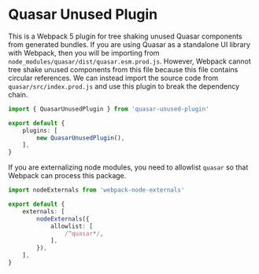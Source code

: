 # Quasar Unused Plugin

This is a Webpack 5 plugin for tree shaking unused Quasar components from generated bundles. If you are using Quasar as a standalone UI library with Webpack, then you will be importing from `node_modules/quasar/dist/quasar.esm.prod.js`. However, Webpack cannot tree shake unused components from this file because this file contains circular references. We can instead import the source code from `quasar/src/index.prod.js` and use this plugin to break the dependency chain.

```ts
import { QuasarUnusedPlugin } from 'quasar-unused-plugin'

export default {
    plugins: [
        new QuasarUnusedPlugin(),
    ],
}
```

If you are externalizing node modules, you need to allowlist `quasar` so that Webpack can process this package.

```ts
import nodeExternals from 'webpack-node-externals'

export default {
    externals: [
        nodeExternals({
            allowlist: [
                /^quasar*/,
            ],
        }),
    ],
}
```
